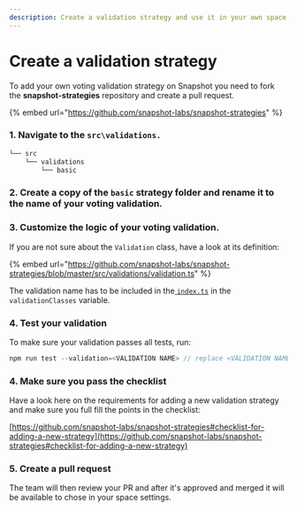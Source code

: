 ```yaml
---
description: Create a validation strategy and use it in your own space
---
```


# Create a validation strategy

To add your own voting validation strategy on Snapshot you need to fork the **snapshot-strategies** repository and create a pull request.

{% embed url="https://github.com/snapshot-labs/snapshot-strategies" %}

### 1. Navigate to the **`src\validations.`**

```bash
└── src
    └── validations
        └── basic
```

### 2. Create a copy of the **`basic`** strategy folder and rename it to the name of your voting validation.

### 3. Customize the logic of your voting validation.

If you are not sure about the `Validation` class, have a look at its definition:

{% embed url="https://github.com/snapshot-labs/snapshot-strategies/blob/master/src/validations/validation.ts" %}

The validation name has to be included in the[ `index.ts`](https://github.com/snapshot-labs/snapshot-strategies/blob/master/src/validations/index.ts)  in the `validationClasses` variable.

### 4. Test your validation

To make sure your validation passes all tests, run:

```javascript
npm run test --validation=<VALIDATION NAME> // replace <VALIDATION NAME>
```

### 4. Make sure you pass the checklist

Have a look here on the requirements for adding a new validation strategy and make sure you full fill the points in the checklist:&#x20;

[https://github.com/snapshot-labs/snapshot-strategies#checklist-for-adding-a-new-strategy](https://github.com/snapshot-labs/snapshot-strategies#checklist-for-adding-a-new-strategy)

### 5. Create a pull request

The team will then review your PR and after it's approved and merged it will be available to chose in your space settings.
